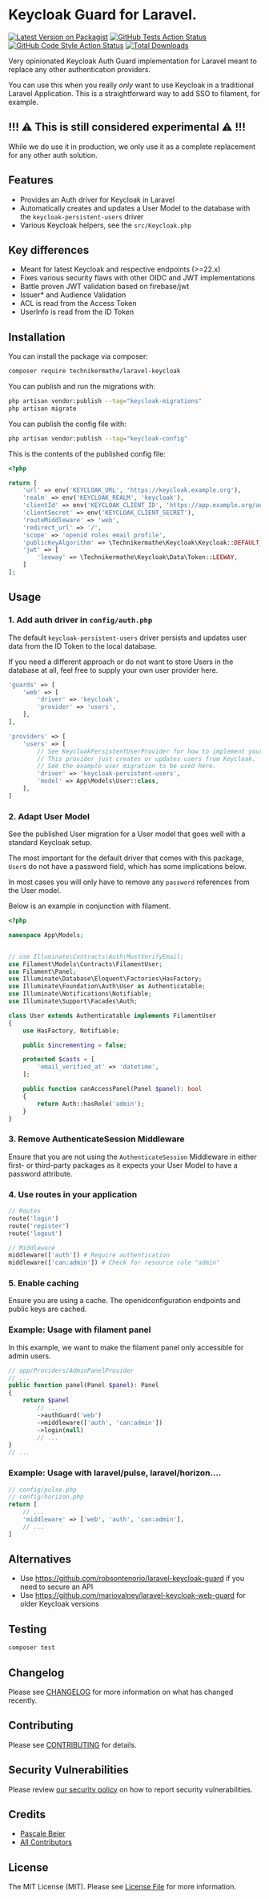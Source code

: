 # Keycloak Guard for Laravel.

[![Latest Version on Packagist](https://img.shields.io/packagist/v/technikermathe/laravel-keycloak.svg?style=flat-square)](https://packagist.org/packages/technikermathe/laravel-keycloak)
[![GitHub Tests Action Status](https://img.shields.io/github/actions/workflow/status/technikermathe/laravel-keycloak/run-tests.yml?branch=main&label=tests&style=flat-square)](https://github.com/technikermathe/laravel-keycloak/actions?query=workflow%3Arun-tests+branch%3Amain)
[![GitHub Code Style Action Status](https://img.shields.io/github/actions/workflow/status/technikermathe/laravel-keycloak/fix-php-code-style-issues.yml?branch=main&label=code%20style&style=flat-square)](https://github.com/technikermathe/laravel-keycloak/actions?query=workflow%3A"Fix+PHP+code+style+issues"+branch%3Amain)
[![Total Downloads](https://img.shields.io/packagist/dt/technikermathe/laravel-keycloak.svg?style=flat-square)](https://packagist.org/packages/technikermathe/laravel-keycloak)

Very opinionated Keycloak Auth Guard implementation for Laravel meant to replace any other authentication providers.

You can use this when you really *only* want to use Keycloak in a traditional Laravel Application. This is a straightforward
way to add SSO to filament, for example.

## !!! ⚠️ This is still considered experimental ⚠️ !!!

While we do use it in production, we only use it as a complete replacement for any other auth solution.

## Features

- Provides an Auth driver for Keycloak in Laravel
- Automatically creates and updates a User Model to the database with the `keycloak-persistent-users` driver
- Various Keycloak helpers, see the `src/Keycloak.php`

## Key differences

- Meant for latest Keycloak and respective endpoints (>=22.x)
- Fixes various security flaws with other OIDC and JWT implementations
- Battle proven JWT validation based on firebase/jwt
- Issuer* and Audience Validation
- ACL is read from the Access Token
- UserInfo is read from the ID Token

## Installation

You can install the package via composer:

```bash
composer require technikermathe/laravel-keycloak
```

You can publish and run the migrations with:

```bash
php artisan vendor:publish --tag="keycloak-migrations"
php artisan migrate
```

You can publish the config file with:

```bash
php artisan vendor:publish --tag="keycloak-config"
```

This is the contents of the published config file:

```php
<?php

return [
    'url' => env('KEYCLOAK_URL', 'https://keycloak.example.org'),
    'realm' => env('KEYCLOAK_REALM', 'keycloak'),
    'clientId' => env('KEYCLOAK_CLIENT_ID', 'https://app.example.org/auth/oidc'),
    'clientSecret' => env('KEYCLOAK_CLIENT_SECRET'),
    'routeMiddleware' => 'web',
    'redirect_url' => '/',
    'scope' => 'openid roles email profile',
    'publicKeyAlgorithm' => \Technikermathe\Keycloak\Keycloak::DEFAULT_ALGO,
    'jwt' => [
        'leeway' => \Technikermathe\Keycloak\Data\Token::LEEWAY,
    ]
];

```

## Usage

### 1. Add auth driver in `config/auth.php`

The default `keycloak-persistent-users` driver persists and updates user data from the ID Token to the local database.

If you need a different approach or do not want to store Users in the database at all, feel free to supply your own user provider here.

```php
'guards' => [
    'web' => [
        'driver' => 'keycloak',
        'provider' => 'users',
    ],
],

'providers' => [
    'users' => [
        // See KeycloakPersistentUserProvider for how to implement your user provider.
        // This provider just creates or updates users from Keycloak.
        // See the example user migration to be used here.
        'driver' => 'keycloak-persistent-users',
        'model' => App\Models\User::class,
    ],
]
```

### 2. Adapt User Model

See the published User migration for a User model that goes well with a standard Keycloak setup.

The most important for the default driver that comes with this package, `User`s do not have a password field, which has some implications below.

In most cases you will only have to remove any `password` references from the User model.

Below is an example in conjunction with filament.
```php
<?php

namespace App\Models;


// use Illuminate\Contracts\Auth\MustVerifyEmail;
use Filament\Models\Contracts\FilamentUser;
use Filament\Panel;
use Illuminate\Database\Eloquent\Factories\HasFactory;
use Illuminate\Foundation\Auth\User as Authenticatable;
use Illuminate\Notifications\Notifiable;
use Illuminate\Support\Facades\Auth;

class User extends Authenticatable implements FilamentUser
{
    use HasFactory, Notifiable;

    public $incrementing = false;

    protected $casts = [
        'email_verified_at' => 'datetime',
    ];

    public function canAccessPanel(Panel $panel): bool
    {
        return Auth::hasRole('admin');
    }
}
```

### 3. Remove AuthenticateSession Middleware

Ensure that you are not using the `AuthenticateSession` Middleware in either first- or third-party packages as it 
expects your User Model to have a password attribute.


### 4. Use routes in your application
```php
// Routes
route('login')
route('register')
route('logout')

// Middleware
middleware(['auth']) # Require authentication
middleware(['can:admin']) # Check for resource role "admin"
```

### 5. Enable caching

Ensure you are using a cache. The openidconfiguration endpoints and public keys are cached.

### Example: Usage with filament panel

In this example, we want to make the filament panel only accessible for admin users.


```php
// app/Providers/AdminPanelProvider
// ...
public function panel(Panel $panel): Panel
{
    return $panel
        // ...
        ->authGuard('web')
        ->middleware(['auth', 'can:admin'])
        ->login(null)
        // ...
}
// ...

```

### Example: Usage with laravel/pulse, laravel/horizon....

```php
// config/pulse.php
// config/horizon.php
return [
    // ...
    'middleware' => ['web', 'auth', 'can:admin'],
    // ...
]
```

## Alternatives

- Use https://github.com/robsontenorio/laravel-keycloak-guard if you need to secure an API
- Use https://github.com/mariovalney/laravel-keycloak-web-guard for older Keycloak versions

## Testing

```bash
composer test
```

## Changelog

Please see [CHANGELOG](CHANGELOG.md) for more information on what has changed recently.

## Contributing

Please see [CONTRIBUTING](CONTRIBUTING.md) for details.

## Security Vulnerabilities

Please review [our security policy](../../security/policy) on how to report security vulnerabilities.

## Credits

- [Pascale Beier](https://github.com/Technikermathe)
- [All Contributors](../../contributors)

## License

The MIT License (MIT). Please see [License File](LICENSE.md) for more information.
